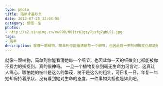 ```yaml
---
type: photo
title: 简单才最珍贵
date: 2012-07-28 13:04:58
category: 感悟一生
photos:
- http://s2.sinaimg.cn/mw690/001trK1gzy7jsfg7gbL81.jpg
tags:
- 简单
description: 就像一颗植物，简单到你能看清她每一个细节，也因此每一天的细微变化都能被你不费力的捕捉到，真的很神奇
---
```

就像一颗植物，简单到你能看清她每一个细节，也因此每一天的细微变化都能被你不费力的捕捉到，真的很神奇。
一旦一个植物复杂到毫无生命力可言时，这真让人痛心，哪怕她的枝叶是这么的繁茂，树干是这么的粗壮，可日复一日，年复一年她却保持着原状，没有看到她对生命的态度，一件事物大抵也是如此吧。
